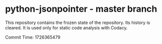 # python-jsonpointer - master branch

This repository contains the frozen state of the repository.
Its history is cleared. It is used only for static code
analysis with Codacy.

Commit Time: 1726365479
